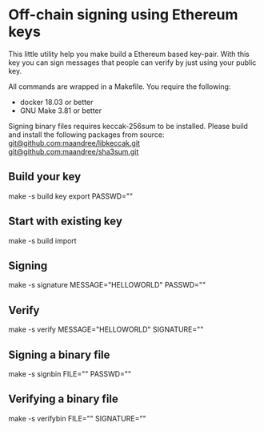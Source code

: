 # Off-chain signing using Ethereum keys

This little utility help you make build a Ethereum based key-pair.  With this
key you can sign messages that people can verify by just using your public key.

All commands are wrapped in a Makefile. You require the following:

* docker 18.03 or better
* GNU Make 3.81 or better

Signing binary files requires keccak-256sum to be installed. Please build and
install the following packages from source:
[git@github.com:maandree/libkeccak.git](git@github.com:maandree/libkeccak.git)
[git@github.com:maandree/sha3sum.git](git@github.com:maandree/sha3sum.git)

## Build your key
make -s build key export PASSWD="<YourPasswd>"

## Start with existing key
make -s build import

## Signing
make -s signature MESSAGE="HELLOWORLD" PASSWD="<YourPasswd>"

## Verify
make -s verify MESSAGE="HELLOWORLD" SIGNATURE="<SignatureOf-HELLOWORLD>"

## Signing a binary file
make -s signbin FILE="<FullPathAndFilename>" PASSWD="<YourPasswd>"

## Verifying a binary file
make -s verifybin FILE="<FullPathAndFilename>" SIGNATURE="<SignatureOf-BinaryFile>"